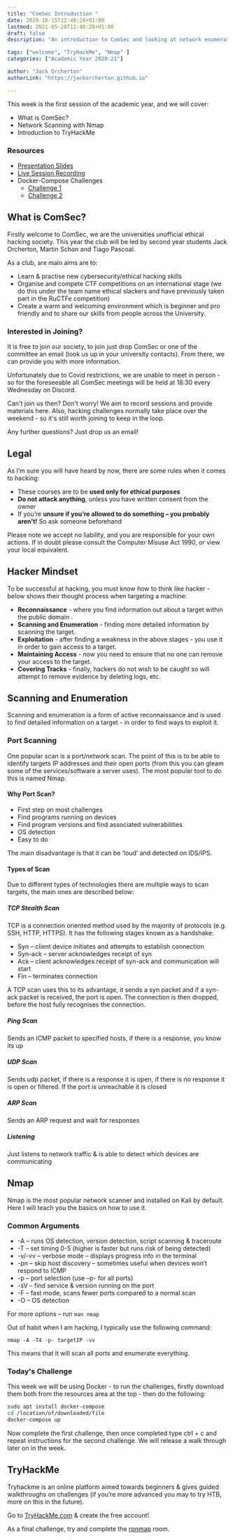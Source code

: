 ```yaml
---
title: "ComSec Introduction "
date: 2020-10-15T12:40:28+01:00
lastmod: 2021-05-28T12:40:28+01:00
draft: false
description: "An introduction to ComSec and looking at network enumeration. "

tags: ["welcome", "TryHackMe", "Nmap" ]
categories: ["Academic Year 2020-21"]

author: "Jack Orcherton" 
authorLink: "https://jackorcherton.github.io"

---
```


This week is the first session of the academic year, and we will cover:

- What is ComSec?
- Network Scanning with Nmap
- Introduction to TryHackMe

### Resources

- [Presentation Slides](nmap.pdf)
- [Live Session Recording](https://www.twitch.tv/videos/772154140) 
- Docker-Compose Challenges
    - [Challenge 1](c1/docker-compose.yaml)
    - [Challenge 2](c2/docker-compose.yaml)

## What is ComSec? 
Firstly welcome to ComSec, we are the universities unofficial ethical hacking society. This year the club will be led by second year students Jack Orcherton, Martin Schon and Tiago Pascoal.

As a club, are main aims are to:
- Learn & practise new cybersecurity/ethical hacking skills
- Organise and compete CTF competitions on an international stage (we do this under the team name ethical slackers and have previously taken part in the RuCTFe competition) 
- Create a warm and welcoming environment which is beginner and pro friendly and to share our skills from people across the University.

### Interested in Joining? 
It is free to join our society, to join just drop ComSec or one of the committee an email (look us up in your university contacts). From there, we can provide you with more information.

Unfortunately due to Covid restrictions, we are unable to meet in person - so for the foreseeable all ComSec meetings will be held at 18:30 every Wednesday on Discord.

Can't join us then? Don't worry! We aim to record sessions and provide materials here. Also, hacking challenges normally take place over the weekend - so it's still worth joining to keep in the loop.

Any further questions? Just drop us an email!

## Legal 
As I’m sure you will have heard by now, there are some rules when  it comes to hacking:
- These courses are to be **used only for ethical purposes**
- **Do not attack anything**, unless you have written consent from the owner
- If you’re **unsure if you’re allowed to do something – you probably aren’t!** So ask someone beforehand

Please note we accept no liability, and you are responsible for your own actions. If in doubt please consult the Computer Misuse Act 1990, or view your local equivalent.

## Hacker Mindset
To be successful at hacking, you must know how to think like hacker - below shows their thought process when targeting a machine:

- **Reconnaissance** - where you find information out about a target within the public domain . 
- **Scanning and Enumeration** - finding more detailed information by scanning the target. 
- **Exploitation** - after finding a weakness in the above stages - you use it in order to gain access to a target. 
- **Maintaining Access** - now you need to ensure that no one can remove your access to the target. 
- **Covering Tracks** - finally, hackers do not wish to be caught so will attempt to remove evidence by deleting logs, etc. 

## Scanning and Enumeration 
Scanning and enumeration is a form of active reconnaissance and is used to find detailed information on a target - in order to find ways to exploit it. 

### Port Scanning 
One popular scan is a port/network scan. The point of this is to be able to identify targets IP addresses and their open ports (from this you can gleam some of the services/software a server uses). The most popular tool to do this is named Nmap. 

#### Why Port Scan? 

- First step on most challenges
- Find programs running on devices
- Find program versions and find associated vulnerabilities
- OS detection
- Easy to do

The main disadvantage is that it can be ‘loud’ and detected on IDS/IPS. 

#### Types of Scan
Due to different types of technologies there are multiple ways to scan targets, the main ones are described below:

##### TCP Stealth Scan
TCP is a connection oriented method used by the majority of protocols (e.g. SSH, HTTP, HTTPS). It has the following stages known as a handshake:
- Syn – client device initiates and attempts to establish connection
- Syn-ack – server acknowledges receipt of syn
- Ack – client acknowledges receipt of syn-ack and communication will start
- Fin – terminates connection

A TCP scan uses this to its advantage, it sends a syn packet and if  a syn-ack packet is received, the port is open. The connection is then dropped, before the host fully recognises the connection. 

##### Ping Scan
Sends an ICMP packet to specified hosts, if there is a response, you know its up

##### UDP Scan
Sends udp packet, if there is a response it is open, if there is no response it is open or filtered. If the port is unreachable it is closed

##### ARP Scan
Sends an ARP request and wait for responses

##### Listening
Just listens to network traffic & is able to detect which devices are communicating

## Nmap
Nmap is the most popular network scanner and installed on Kali by default. Here I will teach you the basics on how to use it.

### Common Arguments
- -A – runs OS detection, version detection, script scanning & traceroute
- -T – set timing 0-5 (higher is faster but runs risk of being detected)
- -v/-vv – verbose mode – displays progress info in the terminal
- -pn – skip host discovery – sometimes useful when devices won’t respond 
to ICMP
- -p – port selection (use –p- for all ports)
- -sV – find service & version running on the port
- -F – fast mode, scans fewer ports compared to a normal scan
- -O – OS detection

For more options – run `man nmap`

Out of habit when I am hacking, I typically use the following command:

```
nmap -A -T4 -p- targetIP -vv
```

This means that it will scan all ports and enumerate everything.

### Today's Challenge
This week we will be using Docker - to run the challenges, firstly download them both from the resources area at the top - then do the following:

```sh
sudo apt install docker-compose
cd /location/of/downloaded/file
docker-compose up
```

Now complete the first challenge, then once completed type ctrl + c and repeat instructions for the second challenge. We will release a walk through later on in the week.

## TryHackMe 
Tryhackme is an online platform aimed towards beginners & gives 
guided walkthroughs on challenges (if you’re more advanced you 
may to try HTB, more on this in the future).

Go to [TryHackMe.com](https://tryhackme.com/) & create the free account!

As a final challenge, try and complete the [rpnmap](https://tryhackme.com/room/rpnmap) room. 

